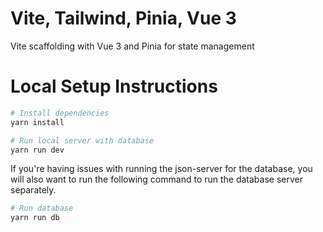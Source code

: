 # Vite, Tailwind, Pinia, Vue 3
Vite scaffolding with Vue 3 and Pinia for state management

# Local Setup Instructions
```sh
# Install dependencies
yarn install

# Run local server with database
yarn run dev
```

If you're having issues with running the json-server for the database, you will also want to run the following command to run the database server separately.

```sh
# Run database
yarn run db
```
